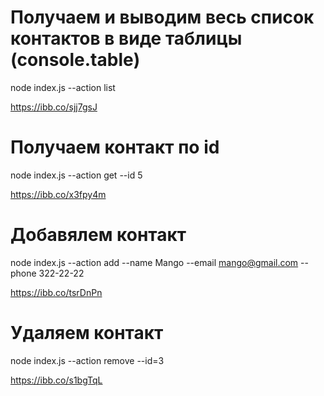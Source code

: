 # Получаем и выводим весь список контактов в виде таблицы (console.table)

node index.js --action list

https://ibb.co/sjj7gsJ

# Получаем контакт по id

node index.js --action get --id 5

https://ibb.co/x3fpy4m

# Добавялем контакт

node index.js --action add --name Mango --email mango@gmail.com --phone 322-22-22

https://ibb.co/tsrDnPn

# Удаляем контакт

node index.js --action remove --id=3

https://ibb.co/s1bgTqL
